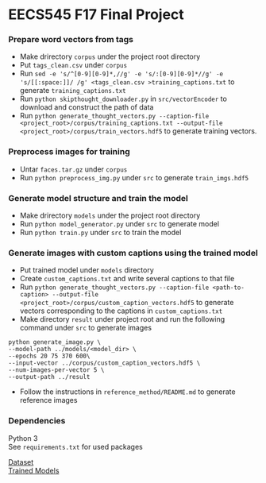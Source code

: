 # EECS545 F17 Final Project

### Prepare word vectors from tags
* Make drirectory `corpus` under the project root directory
* Put `tags_clean.csv` under `corpus`
* Run `sed -e 's/^[0-9][0-9]*,//g' -e 's/:[0-9][0-9]*//g' -e 's/[[:space:]]/ /g' <tags_clean.csv >training_captions.txt` to generate `training_captions.txt`
* Run `python skipthought_downloader.py` in `src/vectorEncoder` to download and construct the path of data
* Run `python generate_thought_vectors.py --caption-file <project_root>/corpus/training_captions.txt --output-file <project_root>/corpus/train_vectors.hdf5` to generate training vectors.

### Preprocess images for training
* Untar `faces.tar.gz` under `corpus`
* Run `python preprocess_img.py` under `src` to generate `train_imgs.hdf5`

### Generate model structure and train the model
* Make drirectory `models` under the project root directory
* Run `python model_generator.py` under `src` to generate model
* Run `python train.py` under `src` to train the model

### Generate images with custom captions using the trained model
* Put trained model under `models` directory
* Create `custom_captions.txt` and write several captions to that file
* Run `python generate_thought_vectors.py --caption-file <path-to-caption> --output-file <project_root>/corpus/custom_caption_vectors.hdf5` to generate vectors corresponding to the captions in `custom_captions.txt`
* Make directory `result` under project root and run the following command under `src` to generate images
```
python generate_image.py \
--model-path ../models/<model_dir> \
--epochs 20 75 370 600\
--input-vector ../corpus/custom_caption_vectors.hdf5 \
--num-images-per-vector 5 \
--output-path ../result
```
* Follow the instructions in `reference_method/README.md` to generate reference images

### Dependencies
Python 3  
See `requirements.txt` for used packages

[Dataset](https://drive.google.com/drive/folders/0BwJmB7alR-AvMHEtczZZN0EtdzQ)  
[Trained Models](https://drive.google.com/open?id=1Y5x9bMCg6ao22l-DKtnG6DXlDO0p0az2)